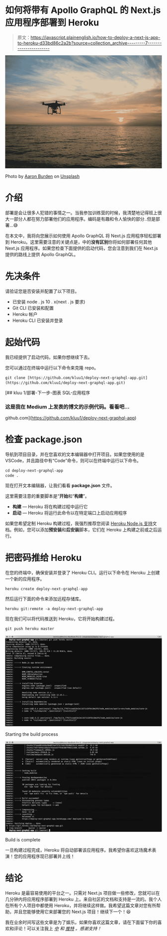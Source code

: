 # 如何将带有 Apollo GraphQL 的 Next.js 应用程序部署到 Heroku

> 原文：<https://javascript.plainenglish.io/how-to-deploy-a-next-js-app-to-heroku-d33bd86c2a2b?source=collection_archive---------7----------------------->

![](img/66fa54fc436f1963d2d1d1d95c51293b.png)

Photo by [Aaron Burden](https://unsplash.com/@aaronburden?utm_source=medium&utm_medium=referral) on [Unsplash](https://unsplash.com?utm_source=medium&utm_medium=referral)

# 介绍

部署是会让很多人犯错的事情之一。当我参加训练营的时候，我清楚地记得班上很大一部分人都在努力部署他们的应用程序。编码是有趣和令人愉快的部分..但是部署...😅

在本文中，我将向您展示如何使用 Apollo GraphQL 将 Next.js 应用程序轻松部署到 Heroku。这里需要注意的关键点是，中的**没有区别**你将如何部署任何其他 Next.js 应用程序。如果您检查下面提供的启动代码，您会注意到我们在 Next.js 提供的路线上提供 Apollo GraphQL。

# 先决条件

请验证您是否安装并配置了以下项目。

*   已安装 node . js 10 . x(next . js 要求)
*   Git CLI 已安装和配置
*   Heroku 帐户
*   Heroku CLI 已安装并登录

# 起始代码

我已经提供了启动代码，如果你想继续下去。

您可以通过在终端中运行以下命令来克隆 repo。

```
git clone [https://github.com/kluu1/deploy-next-graphql-app.git](https://github.com/kluu1/deploy-next-graphql-app.git)
```

[](https://github.com/kluu1/deploy-next-graphql-app) [## kluu 1/部署-下一步-图表 SQL-应用程序

### 这是我在 Medium 上发表的博文的示例代码。看看吧…

github.com](https://github.com/kluu1/deploy-next-graphql-app) 

# 检查 package.json

导航到项目目录，并在您喜欢的文本编辑器中打开项目。如果您使用的是 VSCode，并且路径中有“Code”命令，则可以在终端中运行以下命令。

```
cd deploy-next-graphql-app
code .
```

现在打开文本编辑器，让我们看看 **package.json** 文件。

这里需要注意的重要脚本是“**开始**和“**构建**”。

*   **构建** — Heroku 将在构建过程中运行它
*   **启动** — Heroku 将运行此命令以在特定端口上启动应用程序

如果您希望定制 Heroku 构建过程，我强烈推荐您阅读 [Heroku Node.js 支持](https://devcenter.heroku.com/articles/nodejs-support)文档。例如，您可以添加**预安装**和**后安装**脚本，它们在 Heroku 上构建之前或之后运行。

# 把密码推给 Heroku

在您的终端中，确保安装并登录了 Heroku CLI。运行以下命令在 Heroku 上创建一个新的应用程序。

```
heroku create deploy-next-graphql-app
```

然后运行下面的命令来添加远程存储库。

```
heroku git:remote -a deploy-next-graphql-app
```

现在我们可以将代码推送到 Heroku，它将开始构建过程。

```
git push heroku master
```

![](img/dfa9f3ee94f6a28e5ed62f6021b0cee8.png)

Starting the build process

![](img/81ac39489c79f383c9fbf139885e192a.png)

Build is complete

一旦构建过程完成，Heroku 将自动部署该应用程序。我希望你喜欢这场魔术表演！您的应用程序现已部署并上线！

# 结论

Heroku 是最容易使用的平台之一。只需对 Next.js 项目做一些修改，您就可以在几分钟内将应用程序部署到 Heroku 上。来自社区的文档和支持是一流的。我个人在所有个人项目中都使用 Heroku，并将继续这样做。我希望这篇文章对您有所帮助，并且您能够使用它来部署您的 Next.js 项目！继续下一个！😆

我在业余时间写这些文章是为了娱乐。如果你喜欢这篇文章，请在下面留下你的喜欢和评论！可以关注我上 [*中*](https://medium.com/@this.kevinluu) *和* [*推特*](https://twitter.com/kluu_10) *。感谢支持！*